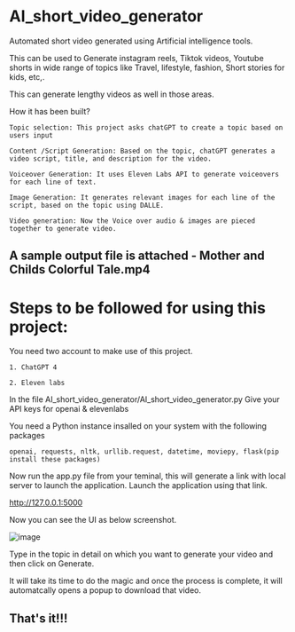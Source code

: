 # AI_short_video_generator
Automated short video generated using Artificial intelligence tools.

This can be used to Generate instagram reels, Tiktok videos, Youtube shorts in wide range of topics like Travel, lifestyle, fashion, Short stories for kids, etc,.

This can generate lengthy videos as well in those areas.

How it has been built?

    Topic selection: This project asks chatGPT to create a topic based on users input
    
    Content /Script Generation: Based on the topic, chatGPT generates a video script, title, and description for the video.
    
    Voiceover Generation: It uses Eleven Labs API to generate voiceovers for each line of text.
    
    Image Generation: It generates relevant images for each line of the script, based on the topic using DALLE.
    
    Video generation: Now the Voice over audio & images are pieced together to generate video.


## A sample output file is attached - Mother and Childs Colorful Tale.mp4

# Steps to be followed for using this project:

You need two account to make use of this project.

    1. ChatGPT 4
    
    2. Eleven labs
    
In the file AI_short_video_generator/AI_short_video_generator.py Give your API keys for openai & elevenlabs

You need a Python instance insalled on your system with the following packages

    openai, requests, nltk, urllib.request, datetime, moviepy, flask(pip install these packages)
    
Now run the app.py file from your teminal, this will generate a link with local server to launch the application. Launch the application using that link.

http://127.0.0.1:5000

Now you can see the UI as below screenshot.

![image](https://user-images.githubusercontent.com/21278131/235863659-b171323d-ae18-4455-a528-7deeed78b595.png)

Type in the topic in detail on which you want to generate your video and then click on Generate.

It will take its time to do the magic and once the process is complete, it will automatcally opens a popup to download that video.

   ## That's it!!!
